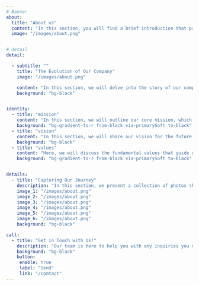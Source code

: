 ```yaml
---
# Banner
about:
  title: "About us"
  content: "In this section, you will find a brief introduction that provides an overview of the topic at hand. It aims to set the context and highlight the key points that will be discussed further."
  image: "/images/about.png"


# detail
detail:

  - subtitle: ""
    title: "The Evolution of Our Company"
    image: "/images/about.png"

    content: "In this section, we will delve into the story of our company, exploring its origins. We will discuss how we began, the challenges we faced along the way, and how we have evolved over time. Our commitment to quality and innovation has been the driving force behind our success. We will highlight our key achievements, the impact we have made in our industry, and our dedication to serving our customers. Additionally, we will outline our future goals and vision, emphasizing our desire to continue growing and making a difference in the communities we serve. Join us as we recount the journey of our company and what makes us unique."
    background: "bg-black"


identity:
  - title: "mission"
    content: "In this section, we will outline our core mission, which serves as the foundation of our operations and decision-making. Our mission reflects our dedication to providing exceptional products and services that meet the needs of our customers while fostering a positive impact on society and the environment. We believe in making a difference and strive to be a leader in our industry through innovation and sustainability."
    background: "bg-gradient-to-r from-black via-primarySoft to-black"
  - title: "vision"
    content: "In this section, we will share our vision for the future, outlining the long-term goals and aspirations that drive our company forward. Our vision is to be recognized as a global leader in our industry, known for our innovative solutions and commitment to sustainability. We aim to expand our reach while continuously improving our practices to benefit our customers and the communities we impact. Join us as we work towards realizing this vision and shaping a better tomorrow for all."
    background: "bg-black"
  - title: "values"
    content: "Here, we will discuss the fundamental values that guide our company culture and interactions with customers, employees, and partners. Our values include integrity, collaboration, excellence, and respect. We believe that upholding these principles not only shapes our workplace but also strengthens our relationships with those we serve. By living our values every day, we aim to create a positive and inclusive environment that nurtures growth and creativity."
    background: "bg-gradient-to-r from-black via-primarySoft to-black"


details:
  - title: "Capturing Our Journey"
    description: "In this section, we present a collection of photos showcasing our team, the workplace, and a variety of projects we've completed. These images highlight the collaborative spirit of our employees and the vibrant environment in which we work. From team-building activities to snapshots of our ongoing projects, this gallery reflects who we are as a company and the dedication we bring to our work. "
    image_1: "/images/about.png"
    image_2: "/images/about.png"
    image_3: "/images/about.png"
    image_4: "/images/about.png"
    image_5: "/images/about.png"
    image_6: "/images/about.png"
    background: "bg-black"

call:
  - title: "Get in Touch with Us!"
    description: "Our team is here to help you with any inquiries you may have. Contact us today and let’s start a conversation!"
    background: "bg-black"
    button:
     enable: true
     label: "Send"
     link: "/contact"
---
```

